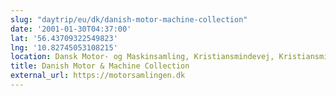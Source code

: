 ```yaml
---
slug: "daytrip/eu/dk/danish-motor-machine-collection"
date: '2001-01-30T04:37:00'
lat: '56.43709322549823'
lng: '10.82745053108215'
location: Dansk Motor- og Maskinsamling, Kristiansmindevej, Kristiansminde, Grenaa, Norddjurs Kommune, Region Midtjylland, 8500, Danmark
title: Danish Motor & Machine Collection
external_url: https://motorsamlingen.dk
---
```



